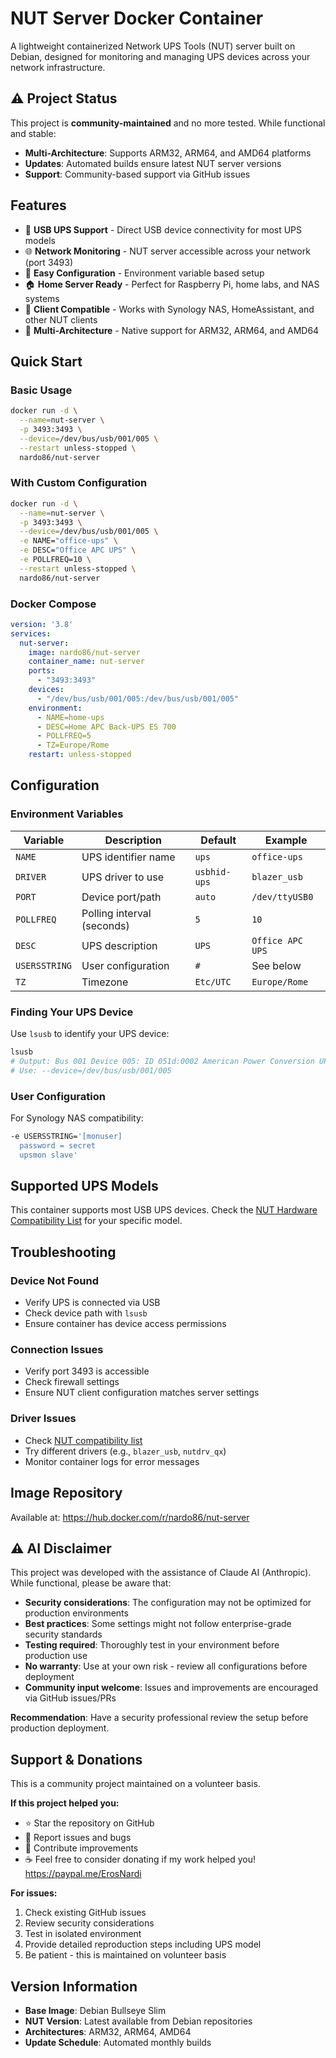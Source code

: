 # NUT Server Docker Container

A lightweight containerized Network UPS Tools (NUT) server built on Debian, designed for monitoring and managing UPS devices across your network infrastructure.

## ⚠️ Project Status

This project is **community-maintained** and no more tested. While functional and stable:

- **Multi-Architecture**: Supports ARM32, ARM64, and AMD64 platforms
- **Updates**: Automated builds ensure latest NUT server versions
- **Support**: Community-based support via GitHub issues

## Features

- 🔌 **USB UPS Support** - Direct USB device connectivity for most UPS models
- 🌐 **Network Monitoring** - NUT server accessible across your network (port 3493)
- 🔧 **Easy Configuration** - Environment variable based setup
- 🏠 **Home Server Ready** - Perfect for Raspberry Pi, home labs, and NAS systems
- 📱 **Client Compatible** - Works with Synology NAS, HomeAssistant, and other NUT clients
- 🐳 **Multi-Architecture** - Native support for ARM32, ARM64, and AMD64

## Quick Start

### Basic Usage
```bash
docker run -d \
  --name=nut-server \
  -p 3493:3493 \
  --device=/dev/bus/usb/001/005 \
  --restart unless-stopped \
  nardo86/nut-server
```

### With Custom Configuration
```bash
docker run -d \
  --name=nut-server \
  -p 3493:3493 \
  --device=/dev/bus/usb/001/005 \
  -e NAME="office-ups" \
  -e DESC="Office APC UPS" \
  -e POLLFREQ=10 \
  --restart unless-stopped \
  nardo86/nut-server
```

### Docker Compose
```yaml
version: '3.8'
services:
  nut-server:
    image: nardo86/nut-server
    container_name: nut-server
    ports:
      - "3493:3493"
    devices:
      - "/dev/bus/usb/001/005:/dev/bus/usb/001/005"
    environment:
      - NAME=home-ups
      - DESC=Home APC Back-UPS ES 700
      - POLLFREQ=5
      - TZ=Europe/Rome
    restart: unless-stopped
```

## Configuration

### Environment Variables

| Variable | Description | Default | Example |
|----------|-------------|---------|---------|
| `NAME` | UPS identifier name | `ups` | `office-ups` |
| `DRIVER` | UPS driver to use | `usbhid-ups` | `blazer_usb` |
| `PORT` | Device port/path | `auto` | `/dev/ttyUSB0` |
| `POLLFREQ` | Polling interval (seconds) | `5` | `10` |
| `DESC` | UPS description | `UPS` | `Office APC UPS` |
| `USERSSTRING` | User configuration | `#` | See below |
| `TZ` | Timezone | `Etc/UTC` | `Europe/Rome` |

### Finding Your UPS Device

Use `lsusb` to identify your UPS device:
```bash
lsusb
# Output: Bus 001 Device 005: ID 051d:0002 American Power Conversion UPS
# Use: --device=/dev/bus/usb/001/005
```

### User Configuration

For Synology NAS compatibility:
```bash
-e USERSSTRING='[monuser]
  password = secret
  upsmon slave'
```

## Supported UPS Models

This container supports most USB UPS devices. Check the [NUT Hardware Compatibility List](https://networkupstools.org/stable-hcl.html) for your specific model.

## Troubleshooting

### Device Not Found
- Verify UPS is connected via USB
- Check device path with `lsusb`
- Ensure container has device access permissions

### Connection Issues
- Verify port 3493 is accessible
- Check firewall settings
- Ensure NUT client configuration matches server settings

### Driver Issues
- Check [NUT compatibility list](https://networkupstools.org/stable-hcl.html)
- Try different drivers (e.g., `blazer_usb`, `nutdrv_qx`)
- Monitor container logs for error messages

## Image Repository

Available at: https://hub.docker.com/r/nardo86/nut-server

## ⚠️ AI Disclaimer

This project was developed with the assistance of Claude AI (Anthropic). While functional, please be aware that:

- **Security considerations**: The configuration may not be optimized for production environments
- **Best practices**: Some settings might not follow enterprise-grade security standards  
- **Testing required**: Thoroughly test in your environment before production use
- **No warranty**: Use at your own risk - review all configurations before deployment
- **Community input welcome**: Issues and improvements are encouraged via GitHub issues/PRs

**Recommendation**: Have a security professional review the setup before production deployment.

## Support & Donations

This is a community project maintained on a volunteer basis. 

**If this project helped you:**
- ⭐ Star the repository on GitHub
- 🐛 Report issues and bugs
- 🔧 Contribute improvements
- ☕ Feel free to consider donating if my work helped you! https://paypal.me/ErosNardi

**For issues:**
1. Check existing GitHub issues
2. Review security considerations
3. Test in isolated environment
4. Provide detailed reproduction steps including UPS model
5. Be patient - this is maintained on volunteer basis

## Version Information

- **Base Image**: Debian Bullseye Slim
- **NUT Version**: Latest available from Debian repositories
- **Architectures**: ARM32, ARM64, AMD64
- **Update Schedule**: Automated monthly builds
